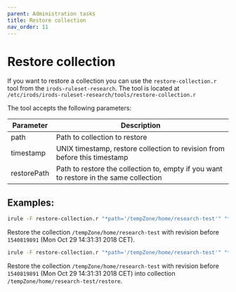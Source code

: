 ```yaml
---
parent: Administration tasks
title: Restore collection
nav_order: 11
---
```

# Restore collection
If you want to restore a collection you can use the `restore-collection.r` tool from the `irods-ruleset-research`.
The tool is located at `/etc/irods/irods-ruleset-research/tools/restore-collection.r`

The tool accepts the following parameters:

Parameter   | Description
------------|---------------------------------------------
path	      | Path to collection to restore
timestamp   | UNIX timestamp, restore collection to revision from before this timestamp
restorePath | Path to restore the collection to, empty if you want to restore in the same collection

## Examples:
```bash
irule -F restore-collection.r "*path='/tempZone/home/research-test'" "*timestamp=1540819891"
```
Restore the collection `/tempZone/home/research-test` with revision before `1540819891` (Mon Oct 29 14:31:31 2018 CET).

```bash
irule -F restore-collection.r "*path='/tempZone/home/research-test'" "*timestamp=1540819891" "*restorePath='/tempZone/home/research-test/restore'"
```
Restore the collection `/tempZone/home/research-test` with revision before `1540819891` (Mon Oct 29 14:31:31 2018 CET) into collection `/tempZone/home/research-test/restore`.
